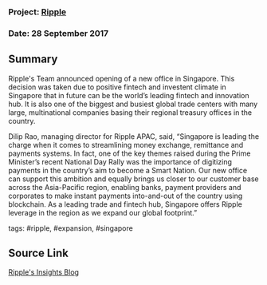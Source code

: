 ### Project: [Ripple](../projects/ripple.md)
### Date: 28 September 2017
## Summary
  
Ripple's Team announced opening of a new office in Singapore.
This decision was taken due to positive fintech and investent climate in Singapore that in future can be the world’s leading fintech and innovation hub.
It is also one of the biggest and busiest global trade centers with many large, multinational companies basing their regional treasury offices in the country.
  
Dilip Rao, managing director for Ripple APAC, said, “Singapore is leading the charge when it comes to streamlining money exchange, remittance and payments systems. In fact, one of the key themes raised during the Prime Minister’s recent National Day Rally was the importance of digitizing payments in the country’s aim to become a Smart Nation.
Our new office can support this ambition and equally brings us closer to our customer base across the Asia-Pacific region, enabling banks, payment providers and corporates to make instant payments into-and-out of the country using blockchain. As a leading trade and fintech hub, Singapore offers Ripple leverage in the region as we expand our global footprint.”
    
tags: #ripple, #expansion, #singapore
## Source Link
[Ripple's Insights Blog](https://ripple.com/insights/ripple-supports-singapores-fintech-hub-aspirations-with-new-office/)
